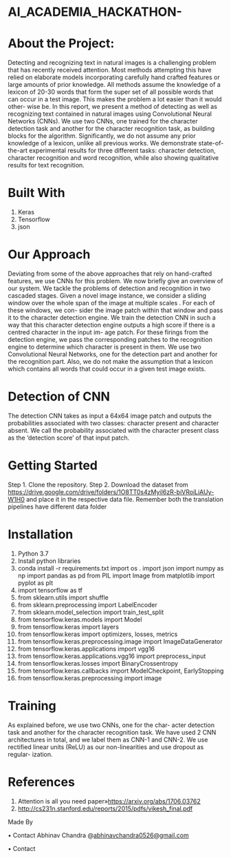 # AI_ACADEMIA_HACKATHON-
# About the Project:
Detecting and recognizing text in natural images is a challenging problem that has recently received attention. Most methods attempting this have relied on elaborate models incorporating carefully hand crafted features or large amounts of prior knowledge. All methods assume the knowledge of a lexicon of 20-30 words that form the super set of all possible words that can occur in a test image. This makes the problem a lot easier than it would other- wise be. In this report, we present a method of detecting as well as recognizing text contained in natural images using Convolutional Neural Networks (CNNs). We use two CNNs, one trained for the character detection task and another for the character recognition task, as building blocks for the algorithm. Significantly, we do not assume any prior knowledge of a lexicon, unlike all previous works. We demonstrate state-of-the-art experimental results for three different tasks: character detection, character recognition and word recognition, while also showing qualitative results for text recognition. 

# Built With
1.	Keras
2.	Tensorflow
3.	json

# Our Approach 
Deviating from some of the above approaches that rely on hand-crafted features, we use CNNs for this problem. We now briefly give an overview of our system. We tackle the problems of detection and recognition in two cascaded stages. Given a novel image instance, we consider a sliding window over the whole span of the image at multiple scales . For each of these windows, we con- sider the image patch within that window and pass it to the character detection engine. We train the detection CNN in such a way that this character detection engine outputs a high score if there is a centred character in the input im- age patch. For these firings from the detection engine, we pass the corresponding patches to the recognition engine to determine which character is present in them. We use two Convolutional Neural Networks, one for the detection part and another for the recognition part. Also, we do not make the assumption that a lexicon which contains all words that could occur in a given test image exists. 

 # Detection of CNN 
The detection CNN takes as input a 64x64 image patch and outputs the probabilities associated with two classes: character present and character absent. We call the probability associated with the character present class as the ‘detection score’ of that input patch. 

# Getting Started
Step 1. Clone the repository.
Step 2. Download the dataset from https://drive.google.com/drive/folders/1O8TT0s4zMyiI6zR-biVRoiLiAUy-W1H0 and place it in the respective data file. Remember both the translation pipelines have different data folder

# Installation
1. Python 3.7
2. Install python libraries
3. conda install -r requirements.txt
import os
. import json
import numpy as np
import pandas as pd
from PIL import Image
from matplotlib import pyplot as plt
4. import tensorflow as tf
5. from sklearn.utils import shuffle
6. from sklearn.preprocessing import LabelEncoder
7. from sklearn.model_selection import train_test_split
8. from tensorflow.keras.models import Model
9. from tensorflow.keras import layers
10. from tensorflow.keras import optimizers, losses, metrics
11. from tensorflow.keras.preprocessing.image import ImageDataGenerator
12. from tensorflow.keras.applications import vgg16
13. from tensorflow.keras.applications.vgg16 import preprocess_input
14. from tensorflow.keras.losses import BinaryCrossentropy
15. from tensorflow.keras.callbacks import ModelCheckpoint, EarlyStopping
16. from tensorflow.keras.preprocessing import image

# Training
As explained before, we use two CNNs, one for the char- acter detection task and another for the character recognition task. We have used 2 CNN architectures in total, and we label them as CNN-1 and CNN-2. We use rectified linear units (ReLU) as our non-linearities and use dropout as regular- ization. 

# References
1.	Attention is all you need paper»https://arxiv.org/abs/1706.03762
2.	http://cs231n.stanford.edu/reports/2015/pdfs/vikesh_final.pdf

Made By

•	Contact Abhinav Chandra @abhinavchandra0526@gmail.com

•	Contact 

